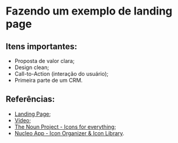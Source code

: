 # Fazendo um exemplo de landing page

## Itens importantes:
- Proposta de valor clara;
- Design clean;
- Call-to-Action (interação do usuário);
- Primeira parte de um CRM.

## Referências:
- [Landing Page](http://lewagon.github.io/landing/);
- [Vídeo](https://www.youtube.com/watch?v=G0RIx2SCzAg);
- [The Noun Project - Icons for everything](https://thenounproject.com);
- [Nucleo App - Icon Organizer & Icon Library](https://nucleoapp.com/).
